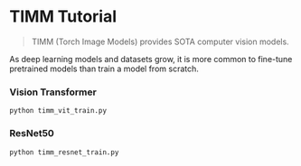 # TIMM Tutorial

> TIMM (Torch Image Models) provides SOTA computer vision models.

As deep learning models and datasets grow, it is more common to fine-tune pretrained models than train a model from scratch.

### Vision Transformer

```
python timm_vit_train.py
```

### ResNet50
```
python timm_resnet_train.py
```
